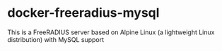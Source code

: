 # docker-freeradius-mysql
This is a FreeRADIUS server based on Alpine Linux (a lightweight Linux distribution) with MySQL support
